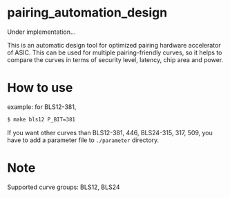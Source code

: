 # pairing_automation_design

Under implementation...

This is an automatic design tool for optimized pairing hardware accelerator of ASIC. This can be used for multiple pairing-friendly curves, so it helps to compare the curves in terms of security level, latency, chip area and power.

# How to use
example: for BLS12-381,
```bash
$ make bls12 P_BIT=381
```
If you want other curves than BLS12-381, 446, BLS24-315, 317, 509, you have to add a parameter file to `./parameter` directory.

# Note
Supported curve groups: BLS12, BLS24
